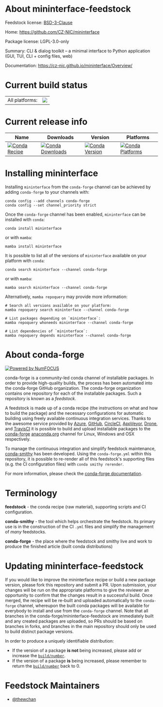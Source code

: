 About mininterface-feedstock
============================

Feedstock license: [BSD-3-Clause](https://github.com/conda-forge/mininterface-feedstock/blob/main/LICENSE.txt)

Home: https://github.com/CZ-NIC/mininterface

Package license: LGPL-3.0-only

Summary: CLI & dialog toolkit – a minimal interface to Python application (GUI, TUI, CLI + config files, web)

Documentation: https://cz-nic.github.io/mininterface/Overview/

Current build status
====================


<table><tr><td>All platforms:</td>
    <td>
      <a href="https://dev.azure.com/conda-forge/feedstock-builds/_build/latest?definitionId=25984&branchName=main">
        <img src="https://dev.azure.com/conda-forge/feedstock-builds/_apis/build/status/mininterface-feedstock?branchName=main">
      </a>
    </td>
  </tr>
</table>

Current release info
====================

| Name | Downloads | Version | Platforms |
| --- | --- | --- | --- |
| [![Conda Recipe](https://img.shields.io/badge/recipe-mininterface-green.svg)](https://anaconda.org/conda-forge/mininterface) | [![Conda Downloads](https://img.shields.io/conda/dn/conda-forge/mininterface.svg)](https://anaconda.org/conda-forge/mininterface) | [![Conda Version](https://img.shields.io/conda/vn/conda-forge/mininterface.svg)](https://anaconda.org/conda-forge/mininterface) | [![Conda Platforms](https://img.shields.io/conda/pn/conda-forge/mininterface.svg)](https://anaconda.org/conda-forge/mininterface) |

Installing mininterface
=======================

Installing `mininterface` from the `conda-forge` channel can be achieved by adding `conda-forge` to your channels with:

```
conda config --add channels conda-forge
conda config --set channel_priority strict
```

Once the `conda-forge` channel has been enabled, `mininterface` can be installed with `conda`:

```
conda install mininterface
```

or with `mamba`:

```
mamba install mininterface
```

It is possible to list all of the versions of `mininterface` available on your platform with `conda`:

```
conda search mininterface --channel conda-forge
```

or with `mamba`:

```
mamba search mininterface --channel conda-forge
```

Alternatively, `mamba repoquery` may provide more information:

```
# Search all versions available on your platform:
mamba repoquery search mininterface --channel conda-forge

# List packages depending on `mininterface`:
mamba repoquery whoneeds mininterface --channel conda-forge

# List dependencies of `mininterface`:
mamba repoquery depends mininterface --channel conda-forge
```


About conda-forge
=================

[![Powered by
NumFOCUS](https://img.shields.io/badge/powered%20by-NumFOCUS-orange.svg?style=flat&colorA=E1523D&colorB=007D8A)](https://numfocus.org)

conda-forge is a community-led conda channel of installable packages.
In order to provide high-quality builds, the process has been automated into the
conda-forge GitHub organization. The conda-forge organization contains one repository
for each of the installable packages. Such a repository is known as a *feedstock*.

A feedstock is made up of a conda recipe (the instructions on what and how to build
the package) and the necessary configurations for automatic building using freely
available continuous integration services. Thanks to the awesome service provided by
[Azure](https://azure.microsoft.com/en-us/services/devops/), [GitHub](https://github.com/),
[CircleCI](https://circleci.com/), [AppVeyor](https://www.appveyor.com/),
[Drone](https://cloud.drone.io/welcome), and [TravisCI](https://travis-ci.com/)
it is possible to build and upload installable packages to the
[conda-forge](https://anaconda.org/conda-forge) [anaconda.org](https://anaconda.org/)
channel for Linux, Windows and OSX respectively.

To manage the continuous integration and simplify feedstock maintenance,
[conda-smithy](https://github.com/conda-forge/conda-smithy) has been developed.
Using the ``conda-forge.yml`` within this repository, it is possible to re-render all of
this feedstock's supporting files (e.g. the CI configuration files) with ``conda smithy rerender``.

For more information, please check the [conda-forge documentation](https://conda-forge.org/docs/).

Terminology
===========

**feedstock** - the conda recipe (raw material), supporting scripts and CI configuration.

**conda-smithy** - the tool which helps orchestrate the feedstock.
                   Its primary use is in the construction of the CI ``.yml`` files
                   and simplify the management of *many* feedstocks.

**conda-forge** - the place where the feedstock and smithy live and work to
                  produce the finished article (built conda distributions)


Updating mininterface-feedstock
===============================

If you would like to improve the mininterface recipe or build a new
package version, please fork this repository and submit a PR. Upon submission,
your changes will be run on the appropriate platforms to give the reviewer an
opportunity to confirm that the changes result in a successful build. Once
merged, the recipe will be re-built and uploaded automatically to the
`conda-forge` channel, whereupon the built conda packages will be available for
everybody to install and use from the `conda-forge` channel.
Note that all branches in the conda-forge/mininterface-feedstock are
immediately built and any created packages are uploaded, so PRs should be based
on branches in forks, and branches in the main repository should only be used to
build distinct package versions.

In order to produce a uniquely identifiable distribution:
 * If the version of a package **is not** being increased, please add or increase
   the [``build/number``](https://docs.conda.io/projects/conda-build/en/latest/resources/define-metadata.html#build-number-and-string).
 * If the version of a package **is** being increased, please remember to return
   the [``build/number``](https://docs.conda.io/projects/conda-build/en/latest/resources/define-metadata.html#build-number-and-string)
   back to 0.

Feedstock Maintainers
=====================

* [@thewchan](https://github.com/thewchan/)

